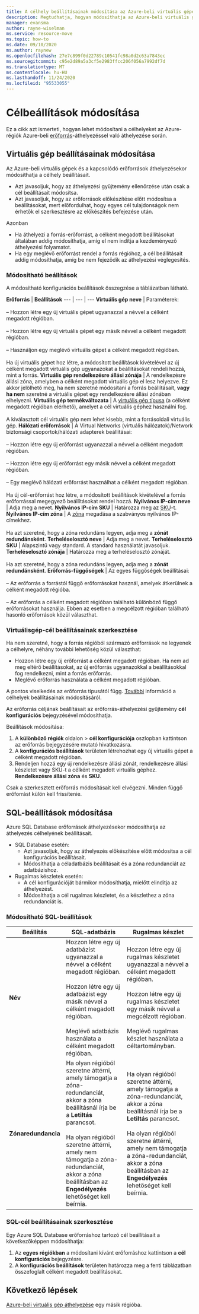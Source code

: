 ```yaml
---
title: A célhely beállításainak módosítása az Azure-beli virtuális gépek régiók közötti áthelyezéséhez az Azure-erőforrás-Mozgatóvel
description: Megtudhatja, hogyan módosíthatja az Azure-beli virtuális gépek régiók közötti áthelyezését az Azure-erőforrás-mozgató használatával.
manager: evansma
author: rayne-wiselman
ms.service: resource-move
ms.topic: how-to
ms.date: 09/10/2020
ms.author: raynew
ms.openlocfilehash: 27e7c899f0d22789c10541fc98a0d2c63a7843ec
ms.sourcegitcommit: c95e2d89a5a3cf5e2983ffcc206f056a7992df7d
ms.translationtype: MT
ms.contentlocale: hu-HU
ms.lasthandoff: 11/24/2020
ms.locfileid: "95533055"
---
```

# <a name="modify-target-settings"></a>Célbeállítások módosítása

Ez a cikk azt ismerteti, hogyan lehet módosítani a célhelyeket az Azure-régiók Azure-beli [erőforrás](overview.md)-áthelyezéssel való áthelyezése során.


## <a name="modify-vm-settings"></a>Virtuális gép beállításainak módosítása

Az Azure-beli virtuális gépek és a kapcsolódó erőforrások áthelyezésekor módosíthatja a célhely beállításait. 

- Azt javasoljuk, hogy az áthelyezési gyűjtemény ellenőrzése után csak a cél beállításait módosítsa.
- Azt javasoljuk, hogy az erőforrások előkészítése előtt módosítsa a beállításokat, mert előfordulhat, hogy egyes cél tulajdonságok nem érhetők el szerkesztésre az előkészítés befejezése után.

Azonban
- Ha áthelyezi a forrás-erőforrást, a célként megadott beállításokat általában addig módosíthatja, amíg el nem indítja a kezdeményező áthelyezési folyamatot.
- Ha egy meglévő erőforrást rendel a forrás régióhoz, a cél beállításait addig módosíthatja, amíg be nem fejeződik az áthelyezési véglegesítés.

### <a name="settings-you-can-modify"></a>Módosítható beállítások

A módosítható konfigurációs beállítások összegzése a táblázatban látható.

**Erőforrás** | **Beállítások** 
--- | --- | --- 
**Virtuális gép neve** | Paraméterek:<br/><br/> – Hozzon létre egy új virtuális gépet ugyanazzal a névvel a célként megadott régióban.<br/><br/> – Hozzon létre egy új virtuális gépet egy másik névvel a célként megadott régióban.<br/><br/> – Használjon egy meglévő virtuális gépet a célként megadott régióban.<br/><br/> Ha új virtuális gépet hoz létre, a módosított beállítások kivételével az új célként megadott virtuális gép ugyanazokat a beállításokat rendeli hozzá, mint a forrás.
**Virtuális gép rendelkezésre állási zónája** | A rendelkezésre állási zóna, amelyben a célként megadott virtuális gép el lesz helyezve. Ez akkor jelölhető meg, ha nem szeretné módosítani a forrás beállításait, **vagy ha nem** szeretné a virtuális gépet egy rendelkezésre állási zónában elhelyezni.
**Virtuális gép termékváltozata** | A [virtuális gép típusa](https://azure.microsoft.com/pricing/details/virtual-machines/series/) (a célként megadott régióban elérhető), amelyet a cél virtuális géphez használni fog.<br/><br/> A kiválasztott cél virtuális gép nem lehet kisebb, mint a forrásoldali virtuális gép.
**Hálózati erőforrások** | A Virtual Networks (virtuális hálózatok)/Network biztonsági csoportok/hálózati adapterek beállításai:<br/><br/> – Hozzon létre egy új erőforrást ugyanazzal a névvel a célként megadott régióban.<br/><br/> – Hozzon létre egy új erőforrást egy másik névvel a célként megadott régióban.<br/><br/> – Egy meglévő hálózati erőforrást használhat a célként megadott régióban.<br/><br/> Ha új cél-erőforrást hoz létre, a módosított beállítások kivételével a forrás erőforrással megegyező beállításokat rendel hozzá.
**Nyilvános IP-cím neve** | Adja meg a nevet.
**Nyilvános IP-cím SKU** | Határozza meg az [SKU](../virtual-network/public-ip-addresses.md#sku)-t.
**Nyilvános IP-cím zóna** | A [zóna](../virtual-network/public-ip-addresses.md#standard) megadása a szabványos nyilvános IP-címekhez.<br/><br/> Ha azt szeretné, hogy a zóna redundáns legyen, adja meg a **zónát redundánsként**.
**Terheléselosztó neve** | Adja meg a nevet.
**Terheléselosztó SKU** | Alapszintű vagy standard. A standard használatát javasoljuk.
**Terheléselosztó zónája** | Határozza meg a terheléselosztó zónáját. <br/><br/> Ha azt szeretné, hogy a zóna redundáns legyen, adja meg a **zónát redundánsként**.
**Erőforrás-függőségek** | Az egyes függőségek beállításai:<br/><br/>– Az erőforrás a forrástól függő erőforrásokat használ, amelyek átkerülnek a célként megadott régióba.<br/><br/> – Az erőforrás a célként megadott régióban található különböző függő erőforrásokat használja. Ebben az esetben a megcélzott régióban található hasonló erőforrások közül választhat.

### <a name="edit-vm-target-settings"></a>Virtuálisgép-cél beállításainak szerkesztése

Ha nem szeretné, hogy a forrás régióból származó erőforrások ne legyenek a célhelyre, néhány további lehetőség közül választhat:

- Hozzon létre egy új erőforrást a célként megadott régióban. Ha nem ad meg eltérő beállításokat, az új erőforrás ugyanazokkal a beállításokkal fog rendelkezni, mint a forrás erőforrás.
- Meglévő erőforrás használata a célként megadott régióban.

A pontos viselkedés az erőforrás típusától függ. [További](modify-target-settings.md) információ a célhelyek beállításainak módosításáról.

Az erőforrás céljának beállításait az erőforrás-áthelyezési gyűjtemény **cél konfigurációs** bejegyzésével módosíthatja. 

Beállítások módosítása: 

1. A **különböző régiók** oldalon > **cél konfigurációja** oszlopban kattintson az erőforrás bejegyzésére mutató hivatkozásra.
2. A **konfigurációs beállítások** területen létrehozhat egy új virtuális gépet a célként megadott régióban.
3. Rendeljen hozzá egy új rendelkezésre állási zónát, rendelkezésre állási készletet vagy SKU-t a célként megadott virtuális géphez. **Rendelkezésre állási zóna** és **SKU**.

Csak a szerkesztett erőforrás módosításait kell elvégezni. Minden függő erőforrást külön kell frissítenie.


## <a name="modify-sql-settings"></a>SQL-beállítások módosítása

Azure SQL Database erőforrások áthelyezésekor módosíthatja az áthelyezés célhelyének beállításait. 

- SQL Database esetén:
    - Azt javasoljuk, hogy az áthelyezés előkészítése előtt módosítsa a cél konfigurációs beállításait.
    - Módosíthatja a céladatbázis beállításait és a zóna redundanciát az adatbázishoz.
- Rugalmas készletek esetén:
    -  A cél konfigurációját bármikor módosíthatja, mielőtt elindítja az áthelyezést.
    - Módosíthatja a cél rugalmas készletet, és a készlethez a zóna redundanciát is. 

### <a name="sql-settings-you-can-modify"></a>Módosítható SQL-beállítások

**Beállítás** | **SQL-adatbázis** | **Rugalmas készlet**
--- | --- | ---
**Név** | Hozzon létre egy új adatbázist ugyanazzal a névvel a célként megadott régióban.<br/><br/> Hozzon létre egy új adatbázist egy másik névvel a célként megadott régióban.<br/><br/> Meglévő adatbázis használata a célként megadott régióban. | Hozzon létre egy új rugalmas készletet ugyanazzal a névvel a célként megadott régióban.<br/><br/> Hozzon létre egy új rugalmas készletet egy másik névvel a megcélzott régióban.<br/><br/> Meglévő rugalmas készlet használata a céltartományban.
**Zónaredundancia** | Ha olyan régióból szeretne áttérni, amely támogatja a zóna-redundanciát, akkor a zóna beállításnál írja be a **Letiltás** parancsot.<br/><br/> Ha olyan régióból szeretne áttérni, amely nem támogatja a zóna-redundanciát, akkor a zóna beállításban az **Engedélyezés** lehetőséget kell beírnia. | Ha olyan régióból szeretne áttérni, amely támogatja a zóna-redundanciát, akkor a zóna beállításnál írja be a **Letiltás** parancsot.<br/><br/> Ha olyan régióból szeretne áttérni, amely nem támogatja a zóna-redundanciát, akkor a zóna beállításban az **Engedélyezés** lehetőséget kell beírnia.

### <a name="edit-sql-target-settings"></a>SQL-cél beállításainak szerkesztése

Egy Azure SQL Database erőforráshoz tartozó cél beállításait a következőképpen módosíthatja: 

1. Az **egyes régiókban** a módosítani kívánt erőforráshoz kattintson a **cél konfigurációs** bejegyzésre.
2. A **konfigurációs beállítások** területen határozza meg a fenti táblázatban összefoglalt célként megadott beállításokat.

## <a name="next-steps"></a>Következő lépések

[Azure-beli virtuális gép áthelyezése](tutorial-move-region-virtual-machines.md) egy másik régióba.